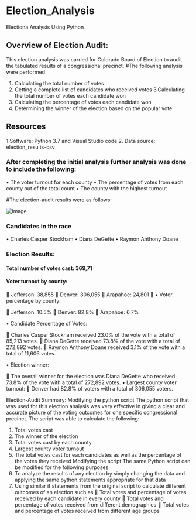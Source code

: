 # Election_Analysis
Electiona Analysis Using Python

## Overview of Election Audit:
This election analysis was carried for Colorado Board of Election to audit the tabulated results of a congressional precinct. 
#The following analysis were performed 
1. Calculating the total number of votes
2. Getting a complete list of candidates who received votes
3.Calculating the total number of votes each candidate won 
4. Calculating the percentage of votes each candidate won
5. Determining the winner of the election based on the popular vote

## Resources
1.Software: Python 3.7 and Visual Studio code
2. Data source: election_results-csv

### After completing the initial analysis further analysis was done to include the following:

•	The voter turnout for each county
•	The percentage of votes from each county out of the total count
•	The county with the highest turnout

#The election-audit results were as follows: 

![image](https://user-images.githubusercontent.com/90416094/139476450-abca0246-408b-4b70-a592-d318aed750d4.png)


### Candidates in the race
•	Charles Casper Stockham
•	Diana DeGette
•	Raymon Anthony Doane

### Election Results:

#### Total number of votes cast: 369,71

#### Voter turnout by county:
	Jefferson: 38,855
	Denver: 306,055
	Arapahoe: 24,801

•	Voter percentage by county:

	Jefferson:  10.5% 
	Denver:  82.8% 
	Arapahoe:  6.7% 

•	Candidate Percentage of Votes: 

	Charles Casper Stockham received 23.0% of the vote with a total of 85,213 votes.
	Diana DeGette received 73.8% of the vote with a total of 272,892 votes.
	Raymon Anthony Doane received 3.1% of the vote with a total of 11,606 votes.

•	Election winner:

	The overall winner for the election was Diana DeGette who received 73.8% of the vote with a total of 272,892 votes.
•	Largest county voter turnout:
	Denver had 82.8% of voters with a total of 306,055 voters.


Election-Audit Summary: 
Modifying the python script
The python script that was used for this election analysis was very effective in giving a clear and accurate picture of the voting outcomes for one specific congressional precinct. The script was able to calculate the following:
1.	Total votes cast
2.	The winner of the election
3.	Total votes cast by each county
4.	Largest county voter turnout
5.	The total votes cast for each candidates as well as the percentage of the votes they received
Modifying the script
The same Python script can be modified for the following purposes
1.	To analyze the results of any election by simply changing the data and applying the same python statements appropriate for that data
2.	Using similar if statements from the original script to calculate different outcomes of an election such as
	Total votes and percentage of votes received by each candidate in every county
	Total votes and percentage of votes received from different demographics
	Total votes and percentage of votes received from different age groups

